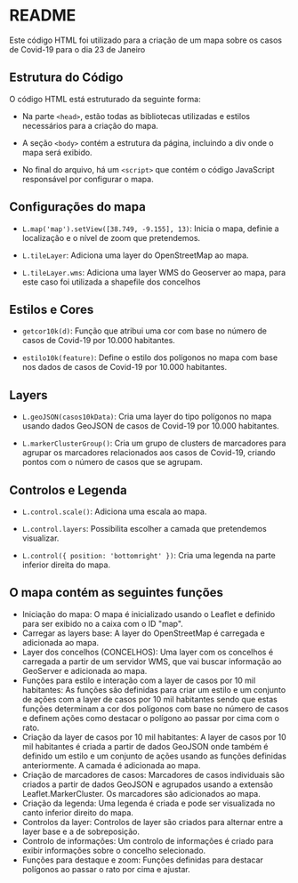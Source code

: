 # README

Este código HTML foi utilizado para a criação de um mapa sobre os casos de Covid-19 para o dia 23 de Janeiro

## Estrutura do Código

O código HTML está estruturado da seguinte forma:

- Na parte `<head>`, estão todas  as bibliotecas utilizadas e estilos necessários para a criação do mapa.

- A seção `<body>` contém a estrutura da página, incluindo a div onde o mapa será exibido.

- No final do arquivo, há um `<script>` que contém o código JavaScript responsável por configurar o mapa.

## Configurações do mapa

- `L.map('map').setView([38.749, -9.155], 13)`: Inicia o mapa, definie a localização e o nível de zoom que pretendemos.

- `L.tileLayer`: Adiciona uma layer  do OpenStreetMap ao mapa.

- `L.tileLayer.wms`: Adiciona uma layer WMS do Geoserver ao mapa, para este caso foi utilizada a shapefile dos concelhos

## Estilos e Cores

- `getcor10k(d)`: Função que atribui uma cor com base no número de casos de Covid-19 por 10.000 habitantes.

- `estilo10k(feature)`: Define o estilo dos polígonos no mapa com base nos dados de casos de Covid-19 por 10.000 habitantes.

## Layers

- `L.geoJSON(casos10kData)`: Cria uma layer do tipo polígonos no mapa usando dados GeoJSON de casos de Covid-19 por 10.000 habitantes.

- `L.markerClusterGroup()`: Cria um grupo de clusters de marcadores para agrupar os marcadores relacionados aos casos de Covid-19, criando pontos com o número de casos que se agrupam.

## Controlos e Legenda

- `L.control.scale()`: Adiciona uma escala ao mapa.

- `L.control.layers`: Possibilita escolher a camada que pretendemos visualizar.

- `L.control({ position: 'bottomright' })`: Cria uma legenda na parte inferior direita do mapa.


## O mapa contém as seguintes funções
- Iniciação do mapa: O mapa é inicializado usando o Leaflet e definido para ser exibido no a caixa com o ID "map".
- Carregar as layers base: A layer do OpenStreetMap é carregada e adicionada ao mapa.
- Layer dos concelhos (CONCELHOS): Uma layer com os concelhos é carregada a partir de um servidor WMS, que vai buscar informação ao GeoServer e adicionada ao mapa.
- Funções para estilo e interação com a layer de casos por 10 mil habitantes: As funções são definidas para criar um estilo e um conjunto de ações com a layer de casos por 10 mil habitantes sendo que estas funções determinam a cor dos polígonos com base no número de casos e definem ações como destacar o polígono ao passar por cima com o rato.
- Criação da layer de casos por 10 mil habitantes: A layer de casos por 10 mil habitantes é criada a partir de dados GeoJSON onde também é definido um estilo e um conjunto de ações usando as funções definidas anteriormente. A camada é adicionada ao mapa.
- Criação de marcadores de casos: Marcadores de casos individuais são criados a partir de dados GeoJSON e agrupados usando a extensão Leaflet.MarkerCluster. Os marcadores são adicionados ao mapa.
- Criação da legenda: Uma legenda é criada e pode ser visualizada no canto inferior direito do mapa.
- Controlos da layer: Controlos de layer são criados para alternar entre a layer base e a de sobreposição.
- Controlo de informações: Um controlo de informações é criado para exibir informações sobre o concelho selecionado.
- Funções para destaque e zoom: Funções definidas para destacar polígonos ao passar o rato por cima e ajustar.


